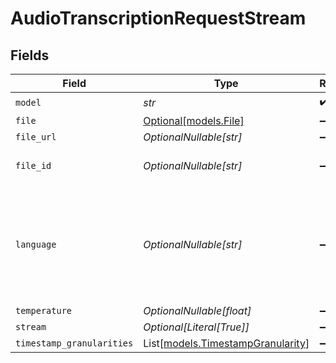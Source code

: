 # AudioTranscriptionRequestStream


## Fields

| Field                                                                        | Type                                                                         | Required                                                                     | Description                                                                  |
| ---------------------------------------------------------------------------- | ---------------------------------------------------------------------------- | ---------------------------------------------------------------------------- | ---------------------------------------------------------------------------- |
| `model`                                                                      | *str*                                                                        | :heavy_check_mark:                                                           | N/A                                                                          |
| `file`                                                                       | [Optional[models.File]](../models/file.md)                                   | :heavy_minus_sign:                                                           | N/A                                                                          |
| `file_url`                                                                   | *OptionalNullable[str]*                                                      | :heavy_minus_sign:                                                           | N/A                                                                          |
| `file_id`                                                                    | *OptionalNullable[str]*                                                      | :heavy_minus_sign:                                                           | ID of a file uploaded to /v1/files                                           |
| `language`                                                                   | *OptionalNullable[str]*                                                      | :heavy_minus_sign:                                                           | Language of the audio, e.g. 'en'. Providing the language can boost accuracy. |
| `temperature`                                                                | *OptionalNullable[float]*                                                    | :heavy_minus_sign:                                                           | N/A                                                                          |
| `stream`                                                                     | *Optional[Literal[True]]*                                                    | :heavy_minus_sign:                                                           | N/A                                                                          |
| `timestamp_granularities`                                                    | List[[models.TimestampGranularity](../models/timestampgranularity.md)]       | :heavy_minus_sign:                                                           | N/A                                                                          |